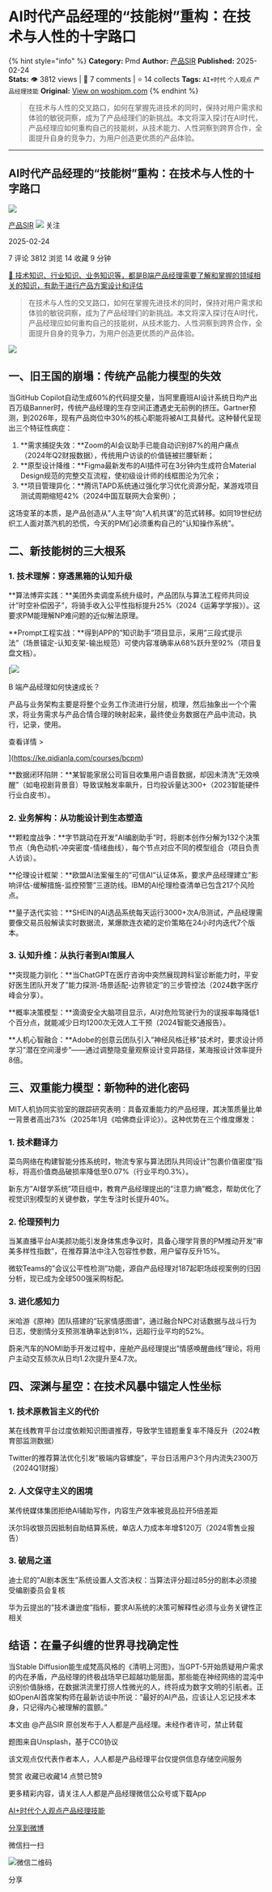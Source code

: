 # AI时代产品经理的“技能树”重构：在技术与人性的十字路口
{% hint style="info" %}
**Category:** Pmd
**Author:** [产品SIR](https://www.woshipm.com/u/1334197)
**Published:** 2025-02-24  
**Stats:** 👁️ 3812 views | 💬 7 comments | ⭐ 14 collects
**Tags:** `AI+时代` `个人观点` `产品经理技能`
**Original:** [View on woshipm.com](https://www.woshipm.com/pmd/6183966.html)
{% endhint %}
> 在技术与人性的交叉路口，如何在掌握先进技术的同时，保持对用户需求和体验的敏锐洞察，成为了产品经理们的新挑战。本文将深入探讨在AI时代，产品经理应如何重构自己的技能树，从技术能力、人性洞察到跨界合作，全面提升自身的竞争力，为用户创造更优质的产品体验。

---

## AI时代产品经理的“技能树”重构：在技术与人性的十字路口

[![](https://thirdwx.qlogo.cn/mmopen/ajNVdqHZLLCz4lPr05OeUwtEmBBVo75KjdJFtXOuXPyInAuooG9twPCXwicpNHATo4T8N56spIvicHnMVoqJiaYoA/132)](https://www.woshipm.com/u/1334197)

[产品SIR](https://www.woshipm.com/u/1334197) ![](https://static.woshipm.com/tag/1101_1@2x.png) 关注

2025-02-24

7 评论 3812 浏览 14 收藏 9 分钟

[🔗 技术知识、行业知识、业务知识等，都是B端产品经理需要了解和掌握的领域相关的知识，有助于进行产品方案设计和评估](https://ke.qidianla.com/courses/bcpm)

> 在技术与人性的交叉路口，如何在掌握先进技术的同时，保持对用户需求和体验的敏锐洞察，成为了产品经理们的新挑战。本文将深入探讨在AI时代，产品经理应如何重构自己的技能树，从技术能力、人性洞察到跨界合作，全面提升自身的竞争力，为用户创造更优质的产品体验。

![](https://image.woshipm.com/2023/07/07/4732f132-1c97-11ee-94c6-00163e0b5ff3.jpg)

## 一、旧王国的崩塌：传统产品能力模型的失效

当GitHub Copilot自动生成60%的代码提交量，当阿里鹿班AI设计系统日均产出百万级Banner时，传统产品经理的生存空间正遭遇史无前例的挤压。Gartner预测，到2026年，现有产品岗位中30%的核心职能将被AI工具替代。这种替代呈现出三个特征性病症：

1.  **需求捕捉失效：**Zoom的AI会议助手已能自动识别87%的用户痛点（2024年Q2财报数据），传统用户访谈的价值链被拦腰斩断；
2.  **原型设计降维：**Figma最新发布的AI插件可在3分钟内生成符合Material Design规范的完整交互流程，使初级设计师的线框图沦为冗余；
3.  **项目管理异化：**腾讯TAPD系统通过强化学习优化资源分配，某游戏项目测试周期缩短42%（2024中国互联网大会案例）；

这场变革的本质，是产品创造从”人主导”向”人机共谋”的范式转移。如同19世纪纺织工人面对蒸汽机的恐慌，今天的PM们必须重构自己的”认知操作系统”。

## 二、新技能树的三大根系

### 1\. 技术理解：穿透黑箱的认知升级

**算法博弈实践：**美团外卖调度系统升级时，产品团队与算法工程师共同设计”时空补偿因子”，将骑手收入公平性指标提升25%（2024《运筹学学报》）。这要求PM能理解NP难问题的近似解法原理。

**Prompt工程实战：**得到APP的”知识助手”项目显示，采用”三段式提示法”（场景锚定-认知支架-输出规范）可使内容准确率从68%跃升至92%（项目复盘文档）。

[![](https://image.woshipm.com/2023/08/02/a53a469e-30e3-11ee-88e7-00163e0b5ff3.png)

B 端产品经理如何快速成长？

产品与业务架构主要是将整个业务工作流进行分层，梳理，然后抽象出一个个需求，将业务需求与产品合情合理的映射起来，最终使业务数据在产品中流动，执行，记录，使用。

查看详情 >

](https://ke.qidianla.com/courses/bcpm)

**数据闭环陷阱：**某智能家居公司盲目收集用户语音数据，却因未清洗”无效唤醒”（如电视剧背景音）导致误触发率飙升，日均投诉量达300+（2023智能硬件行业白皮书）。

### 2\. 业务解构：从功能设计到生态塑造

**颗粒度战争：**字节跳动在开发”AI编剧助手”时，将剧本创作分解为132个决策节点（角色动机-冲突密度-情绪曲线），每个节点对应不同的模型组合（项目负责人访谈）。

**伦理设计框架：**欧盟AI法案催生的”可信AI”认证体系，要求产品经理建立”影响评估-缓解措施-监控预警”三道防线。IBM的AI伦理检查清单已包含217个风险点。

**量子迭代实验：**SHEIN的AI选品系统每天运行3000+次A/B测试，产品经理需要像交易员般解读实时数据流，某爆款连衣裙的定价策略在24小时内迭代7个版本。

### 3\. 认知升维：从执行者到AI策展人

**突现能力驯化：**当ChatGPT在医疗咨询中突然展现跨科室诊断能力时，平安好医生团队开发了”能力探测-场景适配-边界锁定”的三步管控法（2024数字医疗峰会分享）。

**概率决策模型：**滴滴安全大脑项目显示，AI对危险驾驶行为的误报率每降低1个百分点，就能减少日均1200次无效人工干预（2024智能交通报告）。

**人机心智融合：**Adobe的创意云团队引入”神经风格迁移”技术时，要求设计师学习”潜在空间漫步”——通过调整隐变量观察设计变异路径，某海报设计效率提升8倍。

## 三、双重能力模型：新物种的进化密码

MIT人机协同实验室的跟踪研究表明：具备双重能力的产品经理，其决策质量比单一背景者高出73%（2025年1月《哈佛商业评论》）。这种优势在三个维度爆发：

### 1\. 技术翻译力

菜鸟网络在构建智能分拣系统时，物流专家与算法团队共同设计”包裹价值密度”指标，将高价值商品破损率降低至0.07%（行业平均0.3%）。

新东方”AI督学系统”项目组中，教育产品经理提出的”注意力熵”概念，帮助优化了视觉识别模型的关键参数，学生专注时长提升40%。

### 2\. 伦理预判力

当某直播平台AI美颜功能引发身体焦虑争议时，具备心理学背景的PM推动开发”审美多样性指数”，在推荐算法中注入包容性参数，用户留存反升15%。

微软Teams的”会议公平性检测”功能，源自产品经理对187起职场歧视案例的归因分析，现已成为全球500强采购标配。

### 3\. 进化感知力

米哈游《原神》团队搭建的”玩家情感图谱”，通过融合NPC对话数据与战斗行为日志，使剧情分支预测准确率达到81%，远超行业平均的52%。

蔚来汽车的NOMI助手开发过程中，座舱产品经理提出”情感唤醒曲线”理论，将用户主动交互频次从日均1.2次提升至4.7次。

## 四、深渊与星空：在技术风暴中锚定人性坐标

### 1\. 技术原教旨主义的代价

某在线教育平台过度依赖知识图谱推荐，导致学生错题重复率不降反升（2024教育部监测数据）

Twitter的推荐算法优化引发”极端内容螺旋”，平台日活用户3个月内流失2300万（2024Q1财报）

### 2\. 人文保守主义的困境

某传统媒体集团拒绝AI辅助写作，内容生产效率被竞品拉开5倍差距

沃尔玛收银员因抵制自助结算系统，单店人力成本年增$120万（2024零售业报告）

### 3\. 破局之道

迪士尼的”AI剧本医生”系统设置人文否决权：当算法评分超过85分的剧本必须接受编剧委员会复核

华为云提出的”技术谦逊度”指标，要求AI系统的决策可解释性必须与业务关键性正相关

## 结语：在量子纠缠的世界寻找确定性

当Stable Diffusion能生成梵高风格的《清明上河图》，当GPT-5开始质疑用户需求的内在矛盾，产品经理的终极战场早已超越功能层面。那些能在神经网络的混沌中识别价值脉络，在数据洪流里打捞人性微光的人，终将成为数字文明的引航者。正如OpenAI首席架构师在最新访谈中所说：”最好的AI产品，应该让人忘记技术本身，只记得内心被理解的震颤。”

本文由 @产品SIR 原创发布于人人都是产品经理。未经作者许可，禁止转载

题图来自Unsplash，基于CC0协议

该文观点仅代表作者本人，人人都是产品经理平台仅提供信息存储空间服务

赞赏 收藏已收藏14 点赞已赞9

更多精彩内容，请关注人人都是产品经理微信公众号或下载App

[AI+时代](https://www.woshipm.com/tag/ai%e6%97%b6%e4%bb%a3)[个人观点](https://www.woshipm.com/tag/%e4%b8%aa%e4%ba%ba%e8%a7%82%e7%82%b9)[产品经理技能](https://www.woshipm.com/tag/%e4%ba%a7%e5%93%81%e7%bb%8f%e7%90%86%e6%8a%80%e8%83%bd)

[分享到微博](https://service.weibo.com/share/share.php?appkey=2775287854&title=AI时代产品经理的“技能树”重构：在技术与人性的十字路口&url=https://www.woshipm.com/pmd/6183966.html&pic=https://image.woshipm.com/2023/07/07/4732f132-1c97-11ee-94c6-00163e0b5ff3.jpg)

微信扫一扫

![微信二维码](https://api.pwmqr.com/qrcode/create/?url=https://www.woshipm.com/pmd/6183966.html)

分享